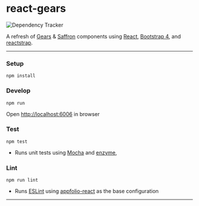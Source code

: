 # react-gears

![Dependency Tracker](https://img.shields.io/david/gthomas-appfolio/xanthous.svg "Dependency Tracker") 

A refresh of [Gears](https://qa.qa.appfolio.com/gears/) & [Saffron](https://qa.qa.appfolio.com/saffron/) components using 
[React](https://reactstrap.github.io),
[Bootstrap 4](http://v4-alpha.getbootstrap.com), 
and [reactstrap](https://reactstrap.github.io).

----

### Setup

    npm install

### Develop

    npm run
Open [http://localhost:6006](http://localhost:6006) in browser

### Test

    npm test

- Runs unit tests using [Mocha](https://mochajs.org/) and [enzyme](http://airbnb.io/enzyme/index.html),

### Lint

    npm run lint

- Runs [ESLint](http://eslint.org/) using [appfolio-react](https://github.com/appfolio/eslint-config-appfolio-react) as the base configuration

----


